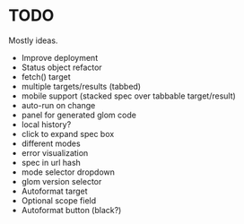 # TODO

Mostly ideas.

* Improve deployment
* Status object refactor
* fetch() target
* multiple targets/results (tabbed)
* mobile support (stacked spec over tabbable target/result)
* auto-run on change
* panel for generated glom code
* local history?
* click to expand spec box
* different modes
* error visualization
* spec in url hash
* mode selector dropdown
* glom version selector
* Autoformat target
* Optional scope field
* Autoformat button (black?)